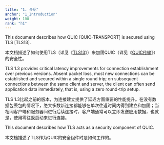 ```yaml
---
title: "1. 介绍"
anchor: "1_Introduction"
weight: 100
rank: "h1"
---
```


This document describes how QUIC [QUIC-TRANSPORT] is secured using TLS [TLS13].

本文档描述了如何使用TLS（详见《[TLS13]()》）来加固QUIC（详见《[QUIC传输]()》）的安全性。

TLS 1.3 provides critical latency improvements for connection establishment over previous versions. Absent packet loss, most new connections can be established and secured within a single round trip; on subsequent connections between the same client and server, the client can often send application data immediately, that is, using a zero round-trip setup.

TLS 1.3比起之前的版本，为连接建立提供了延迟方面重要的性能提升。在没有数据包丢包的情况下，绝大多数新连接都能够在单次往返时间内得到建立和加固；当相同客户端和服务器间进行后续连接时，客户端通常可以立即发送应用数据，也就是，使用零往返启动来进行连接。

This document describes how TLS acts as a security component of QUIC.

本文档描述了TLS作为QUIC的安全组件时是如何工作的。
